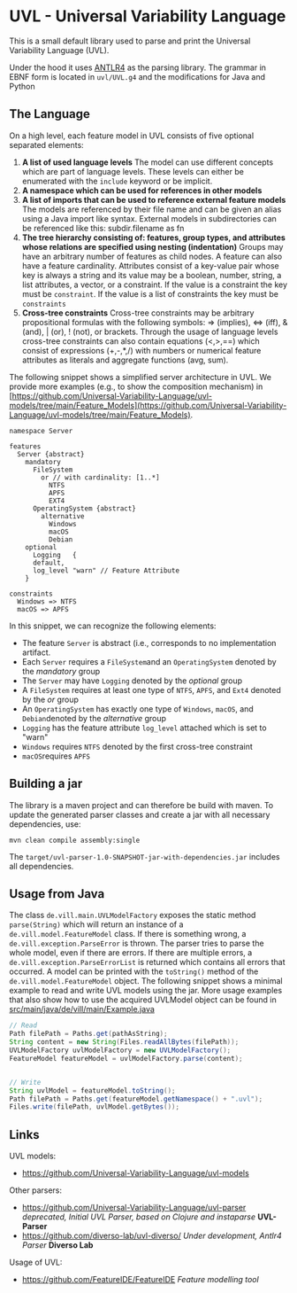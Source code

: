 # UVL - Universal Variability Language
This is a small default library used to parse and print the Universal Variability Language (UVL).

Under the hood it uses [ANTLR4](https://www.antlr.org/) as the parsing library.
The grammar in EBNF form is located in `uvl/UVL.g4` and the modifications for Java and Python

## The Language

On a high level, each feature model in UVL consists of five optional separated elements:

1. **A list of used language levels**
The model can use different concepts which are part of language levels. These levels can either be enumerated with the `include` keyword or be implicit.
2. **A namespace which can be used for references in other models**
3. **A list of imports that can be used to reference external feature models**
The models are referenced by their file name and can be given an alias using a Java import like syntax.
External models in subdirectories can be referenced like this: subdir.filename as fn
4. **The tree hierarchy consisting of: features, group types, and attributes whose relations are specified using nesting (indentation)**
Groups may have an arbitrary number of features as child nodes. A feature can also have a feature cardinality.
Attributes consist of a key-value pair whose key is always a string and its value may be a boolean, number, string, a list attributes, a vector, or a constraint. If the value is a constraint the key must be `constraint`. If the value is a list of constraints the key must be `constraints`
5. **Cross-tree constraints**
Cross-tree constraints may be arbitrary propositional formulas with the following symbols: => (implies), <=> (iff), & (and), | (or), ! (not), or brackets. Through the usage of language levels cross-tree constraints can also contain equations (<,>,==) which consist of expressions (+,-,*,/) with numbers or numerical feature attributes as literals and aggregate functions (avg, sum).

The following snippet shows a simplified server architecture in UVL. We provide more examples (e.g., to show the composition mechanism) in [https://github.com/Universal-Variability-Language/uvl-models/tree/main/Feature_Models](https://github.com/Universal-Variability-Language/uvl-models/tree/main/Feature_Models).

```
namespace Server

features
  Server {abstract}
    mandatory
      FileSystem
        or // with cardinality: [1..*]
          NTFS
          APFS
          EXT4
      OperatingSystem {abstract}
        alternative
          Windows
          macOS
          Debian
    optional
      Logging	{
      default,
      log_level "warn" // Feature Attribute
    }

constraints
  Windows => NTFS
  macOS => APFS
```

In this snippet, we can recognize the following elements:
* The feature `Server` is abstract (i.e., corresponds to no implementation artifact.
* Each `Server` requires a `FileSystem`and an `OperatingSystem` denoted by the *mandatory* group
* The `Server` may have `Logging` denoted by the *optional* group
* A `FileSystem` requires at least one type of `NTFS`, `APFS`, and `Ext4` denoted by the *or* group
* An `OperatingSystem` has exactly one type of `Windows`, `macOS`, and `Debian`denoted by the *alternative* group
* `Logging` has the feature attribute `log_level` attached which is set to "warn"
* `Windows` requires `NTFS` denoted by the first cross-tree constraint
* `macOS`requires `APFS`

## Building a jar

The library is a maven project and can therefore be build with maven. To update the generated parser classes and create a jar with all necessary dependencies, use:
```
mvn clean compile assembly:single
```

The `target/uvl-parser-1.0-SNAPSHOT-jar-with-dependencies.jar` includes all dependencies.

## Usage from Java
The class `de.vill.main.UVLModelFactory` exposes the static method `parse(String)` which will return an instance of a `de.vill.model.FeatureModel` class. If there is something wrong, a `de.vill.exception.ParseError` is thrown. The parser tries to parse the whole model, even if there are errors. If there are multiple errors, a `de.vill.exception.ParseErrorList` is returned which contains all errors that occurred.
A model can be printed with the `toString()` method of the `de.vill.model.FeatureModel` object.
The following snippet shows a minimal example to read and write UVL models using the jar. More usage examples that also show how to use the acquired UVLModel object can be found in [src/main/java/de/vill/main/Example.java](https://github.com/Universal-Variability-Language/uvl-parser2.0/blob/main/src/main/java/de/vill/main/Example.java)

```Java
// Read
Path filePath = Paths.get(pathAsString);
String content = new String(Files.readAllBytes(filePath));
UVLModelFactory uvlModelFactory = new UVLModelFactory();
FeatureModel featureModel = uvlModelFactory.parse(content);


// Write
String uvlModel = featureModel.toString();
Path filePath = Paths.get(featureModel.getNamespace() + ".uvl");
Files.write(filePath, uvlModel.getBytes());
``` 

## Links
UVL models:
* https://github.com/Universal-Variability-Language/uvl-models

Other parsers:
* https://github.com/Universal-Variability-Language/uvl-parser *deprecated, Initial UVL Parser, based on Clojure and instaparse* **UVL-Parser**
* https://github.com/diverso-lab/uvl-diverso/ *Under development, Antlr4 Parser* **Diverso Lab**

Usage of UVL:
* https://github.com/FeatureIDE/FeatureIDE *Feature modelling tool* 



